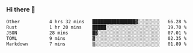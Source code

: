 ### Hi there 👋

<!--
**WShiBin/WShiBin** is a ✨ _special_ ✨ repository because its `README.md` (this file) appears on your GitHub profile.

Here are some ideas to get you started:

- 🔭 I’m currently working on ...
- 🌱 I’m currently learning ...
- 👯 I’m looking to collaborate on ...
- 🤔 I’m looking for help with ...
- 💬 Ask me about ...
- 📫 How to reach me: ...
- 😄 Pronouns: ...
- ⚡ Fun fact: ...
-->

<!--START_SECTION:waka-->

```txt
Other           4 hrs 32 mins   ████████████████▓░░░░░░░░   66.28 %
Rust            1 hr 20 mins    █████░░░░░░░░░░░░░░░░░░░░   19.70 %
JSON            28 mins         █▓░░░░░░░░░░░░░░░░░░░░░░░   07.01 %
TOML            9 mins          ▓░░░░░░░░░░░░░░░░░░░░░░░░   02.35 %
Markdown        7 mins          ▒░░░░░░░░░░░░░░░░░░░░░░░░   01.89 %
```

<!--END_SECTION:waka-->
